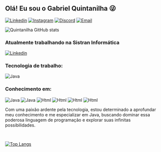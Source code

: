 ## Olá! Eu sou o Gabriel Quintanilha 😜

[![Linkedin](https://img.shields.io/badge/LinkedIn-0077B5?style=for-the-badge&logo=linkedin&logoColor=white)](https://www.linkedin.com/in/gabriel-quintanilha-997360185/)
[![Instagram](https://img.shields.io/badge/Instagram-E4405F?style=for-the-badge&logo=instagram&logoColor=white)](https://www.instagram.com/gabriel_quintanilha09/)
[![Discord](https://img.shields.io/badge/Discord-7289DA?style=for-the-badge&logo=discord&logoColor=white)](https://discord.gg/NgEWrt4B)
[![Email](https://img.shields.io/badge/Gmail-D14836?style=for-the-badge&logo=gmail&logoColor=white)](mailto:gabriel.hemendinger@gmail.com)

![Quintanilha GitHub stats](https://github-readme-stats.vercel.app/api?username=Quintanilha09&show_icons=true&theme=cobalt)

### Atualmente trabalhando na Sistran Informática
[![Linkedin](https://img.shields.io/badge/LinkedIn-0077B5?style=for-the-badge&logo=linkedin&logoColor=white)](https://www.linkedin.com/company/sistran/mycompany/)


### Tecnologia de trabalho:
<div style="display: inline-block">
    <img align="center" alt="Java" src="https://img.shields.io/badge/Java-ED8B00?style=for-the-badge&logo=openjdk&logoColor=white"/>
</div>

<br/>

### Conhecimento em:
<div style="display: inline-block">
    <img align="center" alt="Java" src="https://img.shields.io/badge/Spring-6DB33F?style=for-the-badge&logo=spring&logoColor=white)(https://img.shields.io/badge/Spring-6DB33F?style=for-the-badge&logo=spring&logoColor=white)"/>
    <img align="center" alt="Java" src="https://img.shields.io/badge/Java-ED8B00?style=for-the-badge&logo=openjdk&logoColor=white"/>
    <img align="center" alt="Html" src="https://img.shields.io/badge/HTML5-E34F26?style=for-the-badge&logo=html5&logoColor=white"/>
    <img align="center" alt="Html" src="https://img.shields.io/badge/CSS-239120?&style=for-the-badge&logo=css3&logoColor=white"/>
    <img align="center" alt="Html" src="https://img.shields.io/badge/Python-3776AB?style=for-the-badge&logo=python&logoColor=white"/>
    <img align="center" alt="Html" src="https://img.shields.io/badge/JavaScript-F7DF1E?style=for-the-badge&logo=javascript&logoColor=black"/>
    
</div>

<br/>

<p>Com uma paixão ardente pela tecnologia, estou determinado a aprofundar meu conhecimento e me especializar em Java, buscando dominar essa poderosa linguagem de programação e explorar suas infinitas possibilidades.</p>

<br/>

[![Top Langs](https://github-readme-stats.vercel.app/api/top-langs/?username=Quintanilha09)](https://github.com/anuraghazra/github-readme-stats)










